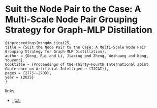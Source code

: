 # Suit the Node Pair to the Case: A Multi-Scale Node Pair Grouping Strategy for Graph-MLP Distillation

```
@inproceedings{msngdm_ijcai25,
title = {Suit the Node Pair to the Case: A Multi-Scale Node Pair Grouping Strategy for Graph-MLP Distillation},
author = {Dong, Rui and Li, Jiaxing and Zheng, Weihuang and Kong, Youyong},
booktitle = {Proceedings of the Thirty-Fourth International Joint Conference on Artificial Intelligence (IJCAI)},
pages = {2775--2783},
year = {2025}
}
```

links
- [ijcai](https://www.ijcai.org/proceedings/2025/309)
